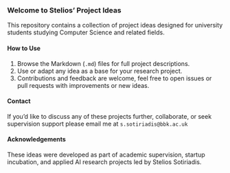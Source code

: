 ### Welcome to Stelios’ Project Ideas

This repository contains a collection of project ideas designed for university students studying Computer Science and related fields. 

#### How to Use

1. Browse the Markdown (`.md`) files for full project descriptions.  
2. Use or adapt any idea as a base for your research project.  
3. Contributions and feedback are welcome, feel free to open issues or pull requests with improvements or new ideas.

#### Contact

If you’d like to discuss any of these projects further, collaborate, or seek supervision support please email me at `s.sotiriadis@bbk.ac.uk`

#### Acknowledgements

These ideas were developed as part of academic supervision, startup incubation, and applied AI research projects led by Stelios Sotiriadis.